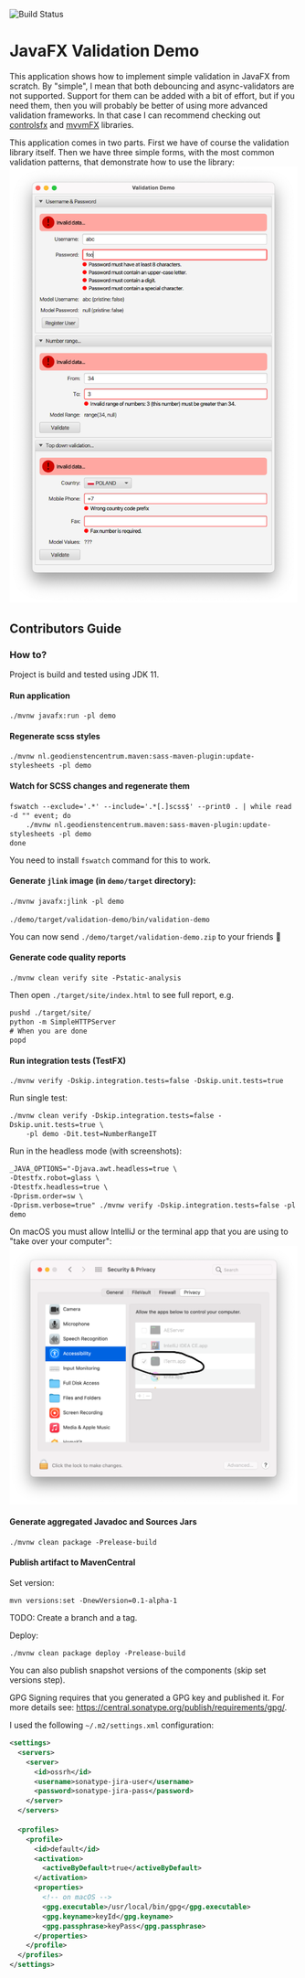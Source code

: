 

![Build Status](https://github.com/marcin-chwedczuk/javafx-validation/actions/workflows/basic-ci.yaml/badge.svg)

# JavaFX Validation Demo

This application shows how to implement simple validation in JavaFX from scratch.
By "simple", I mean that both debouncing and async-validators are not supported.
Support for them can be added with a bit of effort, 
but if you need them, then you will 
probably be better 
of using more advanced validation frameworks. In that case I can recommend checking out
[controlsfx](https://github.com/jinghai/controlsfx/blob/master/controlsfx-samples/src/main/java/org/controlsfx/samples/HelloValidation.java)
and [mvvmFX](https://github.com/sialcasa/mvvmFX/wiki/Validation) libraries.

This application comes in two parts. First we have of course the validation
library itself. Then we have three simple forms, with the most common
validation patterns, that demonstrate how to use
the library:
![demo app main window](docs/demo.png)

## Contributors Guide

### How to?

Project is build and tested using JDK 11.

#### Run application
```
./mvnw javafx:run -pl demo
```

#### Regenerate scss styles
```
./mvnw nl.geodienstencentrum.maven:sass-maven-plugin:update-stylesheets -pl demo
```

#### Watch for SCSS changes and regenerate them
```
fswatch --exclude='.*' --include='.*[.]scss$' --print0 . | while read -d "" event; do
    ./mvnw nl.geodienstencentrum.maven:sass-maven-plugin:update-stylesheets -pl demo
done
```
You need to install `fswatch` command for this to work.

#### Generate `jlink` image (in `demo/target` directory):
```
./mvnw javafx:jlink -pl demo

./demo/target/validation-demo/bin/validation-demo
```
You can now send `./demo/target/validation-demo.zip` to your friends :tada:

#### Generate code quality reports
```
./mvnw clean verify site -Pstatic-analysis
```
Then open `./target/site/index.html` to see full report, e.g.
```
pushd ./target/site/
python -m SimpleHTTPServer
# When you are done
popd
```

#### Run integration tests (TestFX)
```
./mvnw verify -Dskip.integration.tests=false -Dskip.unit.tests=true
```

Run single test:
```
./mvnw clean verify -Dskip.integration.tests=false -Dskip.unit.tests=true \
    -pl demo -Dit.test=NumberRangeIT
```

Run in the headless mode (with screenshots):
```
_JAVA_OPTIONS="-Djava.awt.headless=true \
-Dtestfx.robot=glass \
-Dtestfx.headless=true \
-Dprism.order=sw \
-Dprism.verbose=true" ./mvnw verify -Dskip.integration.tests=false -pl demo
```

On macOS you must allow IntelliJ or the terminal app that you are using
to "take over your computer":
![macOS settings needed for IT](docs/macOS-it-perm.png)


#### Generate aggregated Javadoc and Sources Jars
```
./mvnw clean package -Prelease-build
```

#### Publish artifact to MavenCentral

Set version:
```
mvn versions:set -DnewVersion=0.1-alpha-1
```
TODO: Create a branch and a tag.

Deploy:
```
./mvnw clean package deploy -Prelease-build
```

You can also publish snapshot versions of the components (skip set versions step).

GPG Signing requires that you generated a GPG key and published it.
For more details see: https://central.sonatype.org/publish/requirements/gpg/.

I used the following `~/.m2/settings.xml` configuration:
```xml
<settings>
  <servers>
    <server>
      <id>ossrh</id>
      <username>sonatype-jira-user</username>
      <password>sonatype-jira-pass</password>
    </server>
  </servers>

  <profiles>
    <profile>
      <id>default</id>
      <activation>
        <activeByDefault>true</activeByDefault>
      </activation>
      <properties>
        <!-- on macOS -->
        <gpg.executable>/usr/local/bin/gpg</gpg.executable>
        <gpg.keyname>keyId</gpg.keyname>
        <gpg.passphrase>keyPass</gpg.passphrase>
      </properties>
    </profile>
  </profiles>
</settings>
```